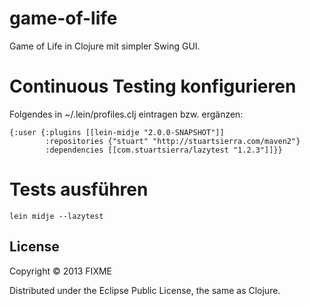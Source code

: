 # game-of-life

Game of Life in Clojure mit simpler Swing GUI.

# Continuous Testing konfigurieren

Folgendes in ~/.lein/profiles.clj eintragen bzw. ergänzen:

    {:user {:plugins [[lein-midje "2.0.0-SNAPSHOT"]]
            :repositories {"stuart" "http://stuartsierra.com/maven2"}
            :dependencies [[com.stuartsierra/lazytest "1.2.3"]]}}

# Tests ausführen

    lein midje --lazytest

## License

Copyright © 2013 FIXME

Distributed under the Eclipse Public License, the same as Clojure.
